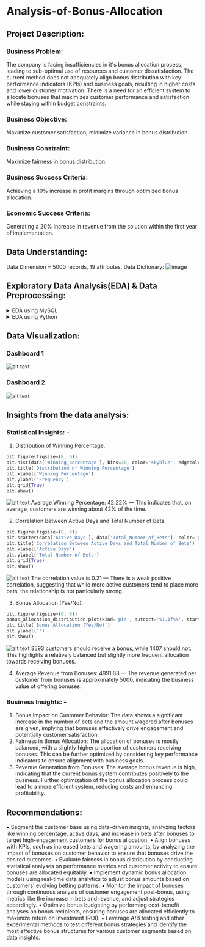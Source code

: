 # Analysis-of-Bonus-Allocation
## Project Description:
### Business Problem:
The company is facing insufficiencies in it's bonus allocation process, leading to sub-optimal use of resources and customer dissatisfaction. The current method does not adequately align bonus distribution with key performance indicators (KPIs) and business goals, resulting in higher costs and lower customer motivation. There is a need for an efficient system to allocate bonuses that maximizes customer performance and satisfaction while staying within budget constraints.
### Business Objective: 
Maximize customer satisfaction, minimize variance in bonus distribution.
### Business Constraint: 
Maximize fairness in bonus distribution.
### Business Success Criteria: 
Achieving a 10% increase in profit margins through optimized bonus allocation.
### Economic Success Criteria: 
Generating a 20% increase in revenue from the solution within the first year of implementation.

## Data Understanding:
Data Dimension = 5000 records, 19 attributes.
Data Dictionary:
![image](https://github.com/user-attachments/assets/f7adeae9-59b8-4344-bde2-c0d9db98b382)

## Exploratory Data Analysis(EDA) & Data Preprocessing:

<details>
  <summary>EDA using MySQL</summary>
	
  ```SQL
create database if not exists bonus_optimization_db;
use bonus_optimization_db;
drop table bonus_alloc;
create table if not exists bonus_alloc (
cust_id INT not null,
f_n VARCHAR(20) NOT NULL,
l_n VARCHAR(20) NOT NULL,
country TEXT NOT NULL,
age INT NOT NULL,
gender VARCHAR(10) NOT NULL,
income_level BIGINT NOT NULL,
win_pert INT NOT NULL,
days_since_last_bet INT NOT NULL,
active_days INT NOT NULL,
total_no_of_bets INT NOT NULL,
total_amt_wagered BIGINT NOT NULL,
avg_bet_amt INT NOT NULL,
no_of_bonus_rcvd INT NOT NULL,
amt_of_bonus_rcvd INT NOT NULL,
rev_from_bonus INT NOT NULL,
incr_bets_after_bonus INT NOT NULL,
incr_wager_after_bonus BIGINT NOT NULL,
should_rcv_bonus INT NOT NULL
);

select * from bonus_alloc;

											# EDA #
# Customer Age statistics:
SELECT 
    AVG(age) AS avg_age,
    MIN(age) AS min_age,
    MAX(age) AS max_age,
    STDDEV(age) AS stddev_age
FROM 
    bonus_alloc;
    
# Income level statistics:    
SELECT 
    AVG(income_level) AS avg_income,
    MIN(income_level) AS min_income,
    MAX(income_level) AS max_income,
    STDDEV(income_level) AS stddev_income
FROM 
    bonus_alloc;
    
# Betting behavior statistics:
SELECT 
    AVG(win_pert) AS avg_winning_percentage,
    MIN(win_pert) AS min_winning_percentage,
    MAX(win_pert) AS max_winning_percentage,
    STDDEV(win_pert) AS stddev_winning_percentage
FROM 
    bonus_alloc;
    
# Total number of bets:
SELECT 
    AVG(total_no_of_bets) AS avg_total_bets,
    MIN(total_no_of_bets) AS min_total_bets,
    MAX(total_no_of_bets) AS max_total_bets,
    STDDEV(total_no_of_bets) AS stddev_total_bets
FROM 
    bonus_alloc;
                                       
# Total Amount wagered:
SELECT 
    AVG(total_amt_wagered) AS avg_total_wagered,
    MIN(total_amt_wagered) AS min_total_wagered,
    MAX(total_amt_wagered) AS max_total_wagered,
    STDDEV(total_amt_wagered) AS stddev_total_wagered
FROM 
    bonus_alloc;
    
# Average bet amount:
SELECT 
    AVG(avg_bet_amt) AS avg_bet_amount,
    MIN(avg_bet_amt) AS min_bet_amount,
    MAX(avg_bet_amt) AS max_bet_amount,
    STDDEV(avg_bet_amt) AS stddev_bet_amount
FROM 
    bonus_alloc;
    
# No of bonuses received:
SELECT 
    AVG(no_of_bonus_rcvd) AS avg_bonuses_received,
    MIN(no_of_bonus_rcvd) AS min_bonuses_received,
    MAX(no_of_bonus_rcvd) AS max_bonuses_received,
    STDDEV(no_of_bonus_rcvd) AS stddev_bonuses_received
FROM 
    bonus_alloc;
    
# Amount of bonuses received:
SELECT 
    AVG(amt_of_bonus_rcvd) AS avg_bonus_amount,
    MIN(amt_of_bonus_rcvd) AS min_bonus_amount,
    MAX(amt_of_bonus_rcvd) AS max_bonus_amount,
    STDDEV(amt_of_bonus_rcvd) AS stddev_bonus_amount
FROM 
    bonus_alloc;

# Revenue from bonuses:
SELECT 
    AVG(rev_from_bonus) AS avg_revenue_from_bonuses,
    MIN(rev_from_bonus) AS min_revenue_from_bonuses,
    MAX(rev_from_bonus) AS max_revenue_from_bonuses,
    STDDEV(rev_from_bonus) AS stddev_revenue_from_bonuses
FROM 
    bonus_alloc;

# Increase in bets after bonus:
SELECT 
    AVG(incr_bets_after_bonus) AS avg_increase_in_bets,
    MIN(incr_bets_after_bonus) AS min_increase_in_bets,
    MAX(incr_bets_after_bonus) AS max_increase_in_bets,
    STDDEV(incr_bets_after_bonus) AS stddev_increase_in_bets
FROM 
    bonus_alloc;

# Increase in wagering after bonus:
SELECT 
    AVG(incr_wager_after_bonus) AS avg_increase_in_wagering,
    MIN(incr_wager_after_bonus) AS min_increase_in_wagering,
    MAX(incr_wager_after_bonus) AS max_increase_in_wagering,
    STDDEV(incr_wager_after_bonus) AS stddev_increase_in_wagering
FROM 
    bonus_alloc;
    
# Unique values in categorical columns
SELECT gender, COUNT(*) AS count
FROM bonus_alloc
GROUP BY gender
ORDER BY count DESC;

SELECT country, COUNT(*) AS count
FROM bonus_alloc
GROUP BY country
ORDER BY count DESC;

# Distribution of numerical columns
SELECT
    FLOOR(age / 10) * 10 AS age_range_start,
    FLOOR(age / 10) * 10 + 9 AS age_range_end,
    COUNT(*) AS frequency
FROM bonus_alloc
GROUP BY age_range_start, age_range_end
ORDER BY age_range_start;

			## Data Preprocessing ##
# combining first name and last name into customer name
set sql_safe_updates = 0;
ALTER TABLE bonus_alloc
ADD COLUMN cust_name VARCHAR(255);
UPDATE bonus_alloc
SET cust_name = CONCAT(f_n, ' ', l_n);

ALTER TABLE bonus_alloc
DROP COLUMN f_n,
DROP COLUMN l_n;

# Outlier analysis:
-- Step 1: Calculate Q1 and Q3 using subqueries

-- This subquery calculates Q1 and Q3 for win_pert
WITH quartiles AS (
    SELECT 
        MIN(CASE WHEN cumulative_percentile >= 25 THEN win_pert END) AS Q1,
        MIN(CASE WHEN cumulative_percentile >= 75 THEN win_pert END) AS Q3
    FROM (
        SELECT 
            win_pert,
            100 * (ROW_NUMBER() OVER (ORDER BY win_pert) - 0.5) / COUNT(*) OVER () AS cumulative_percentile
        FROM bonus_alloc
    ) AS percentiles
)

-- Step 2: Update outliers in win_pert
UPDATE bonus_alloc
SET win_pert = CASE
    -- Replace values less than Q1 range with the minimum value within Q1 range
    WHEN win_pert < (
        SELECT Q1 - 1.5 * (Q3 - Q1)
        FROM quartiles
    ) THEN (
        SELECT MIN(win_pert)
        FROM bonus_alloc
        WHERE win_pert >= (SELECT Q1 FROM quartiles) AND win_pert <= (SELECT Q3 FROM quartiles)
    )
    -- Replace values greater than Q3 range with the maximum value within Q3 range
    WHEN win_pert > (
        SELECT Q3 + 1.5 * (Q3 - Q1)
        FROM quartiles
    ) THEN (
        SELECT MAX(win_pert)
        FROM bonus_alloc
        WHERE win_pert >= (SELECT Q1 FROM quartiles) AND win_pert <= (SELECT Q3 FROM quartiles)
    )
    ELSE win_pert
END;


# importing the clean dataset:
create table if not exists clean_data (
cust_id INT not null,
cust_name VARCHAR(30) NOT NULL,
country TEXT NOT NULL,
age INT NOT NULL,
gender VARCHAR(10) NOT NULL,
income_level BIGINT NOT NULL,
win_pert INT NOT NULL,
days_since_last_bet INT NOT NULL,
active_days INT NOT NULL,
total_no_of_bets INT NOT NULL,
total_amt_wagered BIGINT NOT NULL,
avg_bet_amt INT NOT NULL,
no_of_bonus_rcvd INT NOT NULL,
amt_of_bonus_rcvd INT NOT NULL,
rev_from_bonus INT NOT NULL,
incr_bets_after_bonus INT NOT NULL,
incr_wager_after_bonus BIGINT NOT NULL,
should_rcv_bonus INT NOT NULL
);

# querying insights from the dataset:
select * from clean_data;

#--customer statistics --
select count(distinct(cust_name)) from clean_data;   # 622 unique customers
select count(distinct(country)) from clean_data;     # 223 countries

select count(distinct(income_level)) from clean_data;
select max(income_level) from clean_data;            #149892
select min(income_level) from clean_data;			# 20021
# grouping customers based upon their age and income_level
ALTER TABLE clean_data
ADD COLUMN age_group VARCHAR(20),
ADD COLUMN income_group VARCHAR(20);
set sql_safe_updates = 0;
# --age grouping--
UPDATE clean_data
SET age_group = CASE
    WHEN age BETWEEN 18 AND 25 THEN '18-25'
    WHEN age BETWEEN 26 AND 35 THEN '26-35'
    WHEN age BETWEEN 36 AND 45 THEN '36-45'
    WHEN age BETWEEN 46 AND 55 THEN '46-55'
    WHEN age BETWEEN 56 AND 65 THEN '56-65'
    WHEN age BETWEEN 66 AND 75 THEN '66-75'
    WHEN age > 75 THEN '75+'
    ELSE 'Unknown'
END;
# --income_level grouping --
UPDATE clean_data
SET income_group = CASE
    WHEN income_level BETWEEN 0 AND 30000 THEN '0-30K'
    WHEN income_level BETWEEN 30001 AND 60000 THEN '30K-60K'
    WHEN income_level BETWEEN 60001 AND 90000 THEN '60K-90K'
    WHEN income_level BETWEEN 90001 AND 120000 THEN '90K-120K'
    WHEN income_level BETWEEN 120001 AND 150000 THEN '120K-150K'
    WHEN income_level > 150000 THEN '150K+'
    ELSE 'Unknown'
END;
select * from clean_data;
#-- age group recieving the highest bonus
SELECT age_group, SUM(amt_of_bonus_rcvd) AS total_bonus
FROM clean_data
GROUP BY age_group
ORDER BY total_bonus DESC LIMIT 1;
#-- customer activity in 46-55 age group
select max(income_group) from clean_data
WHERE age_group = '46-55';        #90 -120K

# highest revenue generator age-group:
select age_group, sum(rev_from_bonus) as total_revenue
from clean_data
group by age_group order by total_revenue DESC LIMIT 1;


select avg(total_amt_wagered) from clean_data WHERE age_group = '46-55' AND income_group = '90K-120K';
select max(total_amt_wagered) from clean_data WHERE age_group = '46-55' AND income_group = '90K-120K';

select count(distinct(cust_id)) from clean_data WHERE age_group = '46-55';
select count(distinct(country)) from clean_data WHERE age_group = '46-55';

SELECT AVG(win_pert) AS avg_winning_percentage FROM clean_data
WHERE age_group = '46-55';          #43%
SELECT avg(avg_bet_amt) FROM clean_data WHERE age_group = '46-55';    # 990
select count(distinct(total_no_of_bets)) from clean_data WHERE age_group = '46-55';
```
</details>

<details>
 <summary>EDA using Python</summary>
	
 ```python
import numpy as np
import matplotlib.pyplot as plt
import pandas as pd
import seaborn as sns

raw_data = pd.read_csv(r"C:\Users\mital\Documents\Project-4 (Analysis of Bonus Allocation)\Bonus Allocation Data - Master Data.csv.csv")
raw_data.describe
raw_data.info
# missing values #
raw_data.isna().sum()


from scipy import stats

# Age statistics
age_stats = {
    'Average Age': raw_data['age'].mean(),
    'Median Age': raw_data['age'].median(),
    'Mode Age': raw_data['age'].mode()[0],
    'Minimum Age': raw_data['age'].min(),
    'Maximum Age': raw_data['age'].max(),
    'Range of Age': raw_data['age'].max() - raw_data['age'].min(),
    'Age Variance': raw_data['age'].var(),
    'Age Standard Deviation': raw_data['age'].std(),
    'Age Skewness': raw_data['age'].skew(),
    'Age Kurtosis': raw_data['age'].kurt()
}
age_stats


# Income Level statistics
income_stats = {
    'Average Income': raw_data['income_level'].mean(),
    'Median Income': raw_data['income_level'].median(),
    'Mode Income': raw_data['income_level'].mode()[0],
    'Minimum Income': raw_data['income_level'].min(),
    'Maximum Income': raw_data['income_level'].max(),
    'Range of Income': raw_data['income_level'].max() - raw_data['income_level'].min(),
    'Income Variance': raw_data['income_level'].var(),
    'Income Standard Deviation': raw_data['income_level'].std(),
    'Income Skewness': raw_data['income_level'].skew(),
    'Income Kurtosis': raw_data['income_level'].kurt()
}
income_stats



# Winning Percentage statistics
winning_percentage_stats = {
    'Average Winning Percentage': raw_data['Winning_percentage'].mean(),
    'Median Winning Percentage': raw_data['Winning_percentage'].median(),
    'Mode Winning Percentage': raw_data['Winning_percentage'].mode()[0],
    'Minimum Winning Percentage': raw_data['Winning_percentage'].min(),
    'Maximum Winning Percentage': raw_data['Winning_percentage'].max(),
    'Range of Winning Percentage': raw_data['Winning_percentage'].max() - raw_data['Winning_percentage'].min(),
    'Winning Percentage Variance': raw_data['Winning_percentage'].var(),
    'Winning Percentage Standard Deviation': raw_data['Winning_percentage'].std(),
    'Winning Percentage Skewness': raw_data['Winning_percentage'].skew(),
    'Winning Percentage Kurtosis': raw_data['Winning_percentage'].kurt()
}
winning_percentage_stats



# Total Number of Bets statistics
total_bets_stats = {
    'Average Total Number of Bets': raw_data['Total_Number_of_Bets'].mean(),
    'Median Total Number of Bets': raw_data['Total_Number_of_Bets'].median(),
    'Mode Total Number of Bets': raw_data['Total_Number_of_Bets'].mode()[0],
    'Minimum Total Number of Bets': raw_data['Total_Number_of_Bets'].min(),
    'Maximum Total Number of Bets': raw_data['Total_Number_of_Bets'].max(),
    'Range of Total Number of Bets': raw_data['Total_Number_of_Bets'].max() - raw_data['Total_Number_of_Bets'].min(),
    'Total Number of Bets Variance': raw_data['Total_Number_of_Bets'].var(),
    'Total Number of Bets Standard Deviation': raw_data['Total_Number_of_Bets'].std(),
    'Total Number of Bets Skewness': raw_data['Total_Number_of_Bets'].skew(),
    'Total Number of Bets Kurtosis': raw_data['Total_Number_of_Bets'].kurt()
}
total_bets_stats


# Amount of Bonuses Received statistics
bonus_amount_stats = {
    'Average Amount of Bonuses Received': raw_data['Amount_of_Bonuses_Received'].mean(),
    'Median Amount of Bonuses Received': raw_data['Amount_of_Bonuses_Received'].median(),
    'Mode Amount of Bonuses Received': raw_data['Amount_of_Bonuses_Received'].mode()[0],
    'Minimum Amount of Bonuses Received': raw_data['Amount_of_Bonuses_Received'].min(),
    'Maximum Amount of Bonuses Received': raw_data['Amount_of_Bonuses_Received'].max(),
    'Range of Amount of Bonuses Received': raw_data['Amount_of_Bonuses_Received'].max() - raw_data['Amount_of_Bonuses_Received'].min(),
    'Amount of Bonuses Received Variance': raw_data['Amount_of_Bonuses_Received'].var(),
    'Amount of Bonuses Received Standard Deviation': raw_data['Amount_of_Bonuses_Received'].std(),
    'Amount of Bonuses Received Skewness': raw_data['Amount_of_Bonuses_Received'].skew(),
    'Amount of Bonuses Received Kurtosis': raw_data['Amount_of_Bonuses_Received'].kurt()
}
bonus_amount_stats





import matplotlib.pyplot as plt
import seaborn as sns

# Univariate Analysis - Distribution of Age
plt.figure(figsize=(10, 6))
sns.histplot(raw_data['age'], kde=True, bins=30)
plt.title('Distribution of Customer Age')
plt.xlabel('Age')
plt.ylabel('Frequency')
plt.show()


# Bivariate Analysis - Age vs. Winning Percentage
plt.figure(figsize=(10, 6))
sns.scatterplot(x='age', y='Winning_percentage', data=raw_data)
plt.title('Age vs. Winning Percentage')
plt.xlabel('Age')
plt.ylabel('Winning Percentage')
plt.show()


# Multivariate Analysis - Pair Plot
plt.figure(figsize=(15, 10))
sns.pairplot(raw_data[['age', 'Winning_percentage', 'Total_Number_of_Bets', 'Total_Amount_Wagered']])
plt.suptitle('Pair Plot of Selected Features', y=1.02)
plt.show()


                 ### PREPROCESSING OF DATA ###
                                                
sns.boxplot(raw_data.age)                                                               
sns.boxplot(raw_data.income_level)                        
sns.boxplot(raw_data.Winning_percentage)            
sns.boxplot(raw_data.Days_Since_Last_Bet)
sns.boxplot(raw_data.Active_Days)                         
sns.boxplot(raw_data.Total_Number_of_Bets)    #            
sns.boxplot(raw_data.Total_Amount_Wagered)    #            
sns.boxplot(raw_data.Average_Bet_Amount)      #              
sns.boxplot(raw_data.Number_of_Bonuses_Received)       
sns.boxplot(raw_data.Amount_of_Bonuses_Received)         
sns.boxplot(raw_data.Revenue_from_Bonuses)              
sns.boxplot(raw_data.Increase_in_Bets_After_Bonus)         
sns.boxplot(raw_data.Increase_in_wagering_after_Bonus)    
                                 


# Function to identify outliers using the IQR method
def count_outliers(column):
    Q1 = column.quantile(0.25)
    Q3 = column.quantile(0.75)
    IQR = Q3 - Q1
    lower_bound = Q1 - 1.5 * IQR
    upper_bound = Q3 + 1.5 * IQR
    outliers = ((column < lower_bound) | (column > upper_bound)).sum()
    return outliers

# Apply the outlier counting function to each numerical column
numerical_columns = raw_data.select_dtypes(include=[np.number]).columns
outliers_count = raw_data[numerical_columns].apply(count_outliers)

# Print the number of outliers in each numerical attribute
print("Number of outliers in each numerical attribute:")
print(outliers_count)



IQR = raw_data['Total_Number_of_Bets'].quantile(0.75) - raw_data['Total_Number_of_Bets'].quantile(0.25)
lower_limit = raw_data['Total_Number_of_Bets'].quantile(0.25) - 1.5*IQR
upper_limit = raw_data['Total_Number_of_Bets'].quantile(0.75) + 1.5*IQR
# Replacing the outlier values with the upper and lower limits #
raw_data['Total_Number_of_Bets'] = pd.DataFrame(np.where(raw_data['Total_Number_of_Bets'] > upper_limit, upper_limit, np.where(raw_data['Total_Number_of_Bets'] < lower_limit, lower_limit, raw_data['Total_Number_of_Bets'])))
sns.boxplot(raw_data.Total_Number_of_Bets)


IQR = raw_data['Total_Amount_Wagered'].quantile(0.75) - raw_data['Total_Amount_Wagered'].quantile(0.25)
lower_limit = raw_data['Total_Amount_Wagered'].quantile(0.25) - 1.5*IQR
upper_limit = raw_data['Total_Amount_Wagered'].quantile(0.75) + 1.5*IQR
# Replacing the outlier values with the upper and lower limits #
raw_data['Total_Amount_Wagered'] = pd.DataFrame(np.where(raw_data['Total_Amount_Wagered'] > upper_limit, upper_limit, np.where(raw_data['Total_Amount_Wagered'] < lower_limit, lower_limit, raw_data['Total_Amount_Wagered'])))
sns.boxplot(raw_data.Total_Amount_Wagered)


IQR = raw_data['Average_Bet_Amount'].quantile(0.75) - raw_data['Average_Bet_Amount'].quantile(0.25)
lower_limit = raw_data['Average_Bet_Amount'].quantile(0.25) - 1.5*IQR
upper_limit = raw_data['Average_Bet_Amount'].quantile(0.75) + 1.5*IQR
# Replacing the outlier values with the upper and lower limits #
raw_data['Average_Bet_Amount'] = pd.DataFrame(np.where(raw_data['Average_Bet_Amount'] > upper_limit, upper_limit, np.where(raw_data['Average_Bet_Amount'] < lower_limit, lower_limit, raw_data['Average_Bet_Amount'])))
sns.boxplot(raw_data.Average_Bet_Amount)


# Combine 'first name' and 'last name' into a new column 'cust_name'
raw_data['cust_name'] = raw_data['first_name'] + ' ' + raw_data['last_name']

# Remove the original 'first name' and 'last name' columns
raw_data = raw_data.drop(columns=['first_name', 'last_name'])

# Reorder columns to have 'cust_name' at the first position
columns_order = ['cust_name'] + [col for col in raw_data.columns if col != 'cust_name']
raw_data = raw_data[columns_order]

# Set 'cust_name' as the index of the DataFrame
raw_data.set_index('cust_name', inplace=True)

import mysql.connector
# Database connection details
host = 'localhost'
user = 'root'
password = 'password'
database = 'bonus_optimization_db'

# Establishing the connection
conn = mysql.connector.connect(
    host=host,
    user=user,
    password=password,
    database=database
)
# Creating a cursor object
cursor = conn.cursor()
# pushing the cleaned data to MySQL db
from sqlalchemy import create_engine
engine = create_engine('mysql+pymysql://root:password@Localhost/bonus_optimization_db')
raw_data.to_sql('bonus_info', con=engine, if_exists='replace', index=True)


from sklearn.preprocessing import StandardScaler, OneHotEncoder
from sklearn.compose import ColumnTransformer
from sklearn.impute import SimpleImputer
from sklearn.pipeline import Pipeline


# Encoding of categorical variables
categorical_encoder = OneHotEncoder(handle_unknown='ignore', sparse=False)

# Standardization of numerical features
scaler = StandardScaler()
numerical_cols = ['age','income_level','Winning_percentage',
                  'Days_Since_Last_Bet','Active_Days',
                  'Total_Number_of_Bets','Total_Amount_Wagered',
                  'Average_Bet_Amount','Number_of_Bonuses_Received',
                  'Amount_of_Bonuses_Received','Revenue_from_Bonuses',
                  'Increase_in_Bets_After_Bonus',
                  'Increase_in_wagering_after_Bonus']
                  
categorical_cols = raw_data.select_dtypes(include=['object']).columns
                  
                  

preprocessor = ColumnTransformer(
    transformers=[
        ('num', scaler, numerical_cols),            # Only scaling for numerical columns
        ('cat', categorical_encoder, categorical_cols)  # Only encoding for categorical columns
    ])


# Applying the preprocessing pipeline to the raw data
preprocessed_data = preprocessor.fit_transform(raw_data)

# Converting the preprocessed data back into a DataFrame
preprocessed_data = pd.DataFrame(preprocessed_data, columns=(
    numerical_cols + 
    list(preprocessor.named_transformers_['cat'].get_feature_names_out(categorical_cols))
))

preprocessed_data.shape


#converting dataframe to csv file
raw_data.to_csv('clean_data.csv', index=False)

```
</details>

## Data Visualization:
### Dashboard 1
![alt text](https://github.com/Subham1702/Analysis-of-Bonus-Allocation/blob/main/Screenshot%20(376).png)

### Dashboard 2
![alt text](https://github.com/Subham1702/Analysis-of-Bonus-Allocation/blob/main/Screenshot%20(377).png)

## Insights from the data analysis:
### Statistical Insights: -
1) Distribution of Winning Percentage.
 ``` Python
plt.figure(figsize=(8, 6))
plt.hist(data['Winning_percentage'], bins=30, color='skyblue', edgecolor='black')
plt.title('Distribution of Winning Percentage')
plt.xlabel('Winning Percentage')
plt.ylabel('Frequency')
plt.grid(True)
plt.show()
```
![alt text](https://github.com/Subham1702/Analysis-of-Bonus-Allocation/blob/main/output%20(1).png)
Average Winning Percentage: 42.22% — This indicates that, on average, customers are winning about 42% of the time.

2) Correlation Between Active Days and Total Number of Bets.
 ``` Python
plt.figure(figsize=(8, 6))
plt.scatter(data['Active_Days'], data['Total_Number_of_Bets'], color='green')
plt.title('Correlation Between Active Days and Total Number of Bets')
plt.xlabel('Active Days')
plt.ylabel('Total Number of Bets')
plt.grid(True)
plt.show()
```
![alt text](https://github.com/Subham1702/Analysis-of-Bonus-Allocation/blob/main/output%20(2).png)
The correlation value is 0.21 — There is a weak positive correlation, suggesting that while more active customers tend to place more bets, the relationship is not particularly strong.

3) Bonus Allocation (Yes/No).
 ``` Python
plt.figure(figsize=(6, 6))
bonus_allocation_distribution.plot(kind='pie', autopct='%1.1f%%', startangle=90, colors=['lightblue', 'lightcoral'])
plt.title('Bonus Allocation (Yes/No)')
plt.ylabel('')
plt.show()
```
![alt text](https://github.com/Subham1702/Analysis-of-Bonus-Allocation/blob/main/output%20(3).png)
3593 customers should receive a bonus, while 1407 should not. This highlights a relatively balanced but slightly more frequent allocation towards receiving bonuses.

4) Average Revenue from Bonuses: 4991.88 — The revenue generated per customer from bonuses is approximately 5000, indicating the business value of offering bonuses.   


### Business Insights: -
1) Bonus Impact on Customer Behavior: The data shows a significant increase in the number of bets and the amount wagered after bonuses are given, implying that bonuses effectively drive engagement and potentially customer satisfaction.
2) Fairness in Bonus Allocation: The allocation of bonuses is mostly balanced, with a slightly higher proportion of customers receiving bonuses. This can be further optimized by considering key performance indicators to ensure alignment with business goals.
3) Revenue Generation from Bonuses: The average bonus revenue is high, indicating that the current bonus system contributes positively to the business. Further optimization of the bonus allocation process could lead to a more efficient system, reducing costs and enhancing profitability.

## Recommendations:
• Segment the customer base using data-driven insights, analyzing factors like winning percentage, active days, and increase in bets after bonuses to target high-engagement customers for bonus allocation.
• Align bonuses with KPIs, such as increased bets and wagering amounts, by analyzing the impact of bonuses on customer behavior to ensure that bonuses drive the desired outcomes.
• Evaluate fairness in bonus distribution by conducting statistical analyses on performance metrics and customer activity to ensure bonuses are allocated equitably.
• Implement dynamic bonus allocation models using real-time data analytics to adjust bonus amounts based on customers' evolving betting patterns.
• Monitor the impact of bonuses through continuous analysis of customer engagement post-bonus, using metrics like the increase in bets and revenue, and adjust strategies accordingly.
• Optimize bonus budgeting by performing cost-benefit analyses on bonus recipients, ensuring bonuses are allocated efficiently to maximize return on investment (ROI).
• Leverage A/B testing and other experimental methods to test different bonus strategies and identify the most effective bonus structures for various customer segments based on data insights.

